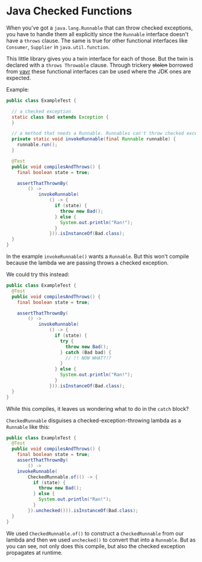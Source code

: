 # Java Checked Functions
When you've got a `java.lang.Runnable` that can throw checked exceptions, you have to handle them all explicitly since the `Runnable` interface doesn't have a `throws` clause. The same is true for other functional interfaces like `Consumer`, `Supplier` in `java.util.function`.

This little library gives you a twin interface for each of those. But the twin is declared with a `throws Throwable` clause. Through trickery ~~stolen~~ borrowed from [vavr](https://www.vavr.io/) these functional interfaces can be used where the JDK ones are expected.

Example:

```java
public class ExampleTest {

  // a checked exception
  static class Bad extends Exception {
  }

  // a method that needs a Runnable. Runnables can't throw checked exceptions
  private static void invokeRunnable(final Runnable runnable) {
    runnable.run();
  }

  @Test
  public void compilesAndThrows() {
    final boolean state = true;

    assertThatThrownBy(
        () ->
            invokeRunnable(
                () -> {
                  if (state) {
                    throw new Bad();
                  } else {
                    System.out.println("Ran!");
                  }
                })).isInstanceOf(Bad.class);
  }
}
```

In the example `invokeRunnable()` wants a `Runnable`. But this won't compile because the lambda we are passing throws a checked exception.

We could try this instead:

```java
public class ExampleTest {
  @Test
  public void compilesAndThrows() {
    final boolean state = true;

    assertThatThrownBy(
        () ->
            invokeRunnable(
                () -> {
                  if (state) {
                    try {
                      throw new Bad();
                    } catch (Bad bad) {
                      // !! NOW WHAT?!?
                    }
                  } else {
                    System.out.println("Ran!");
                  }
                })).isInstanceOf(Bad.class);
  }
}
```

While this compiles, it leaves us wondering what to do in the `catch` block?

`CheckedRunnable` disguises a checked-exception-throwing lambda as a `Runnable` like this:

```java
public class ExampleTest {
  @Test
  public void compilesAndThrows() {
    final boolean state = true;
    assertThatThrownBy(
        () ->
    invokeRunnable(
        CheckedRunnable.of(() -> {
          if (state) {
            throw new Bad();
          } else {
            System.out.println("Ran!");
          }
        }).unchecked())).isInstanceOf(Bad.class);
  }
}
```

We used `CheckedRunnable.of()` to construct a `CheckedRunnable` from our lambda and then we used `unchecked()` to convert that into a `Runnable`. But as you can see, not only does this compile, but also the checked exception propagates at runtime.